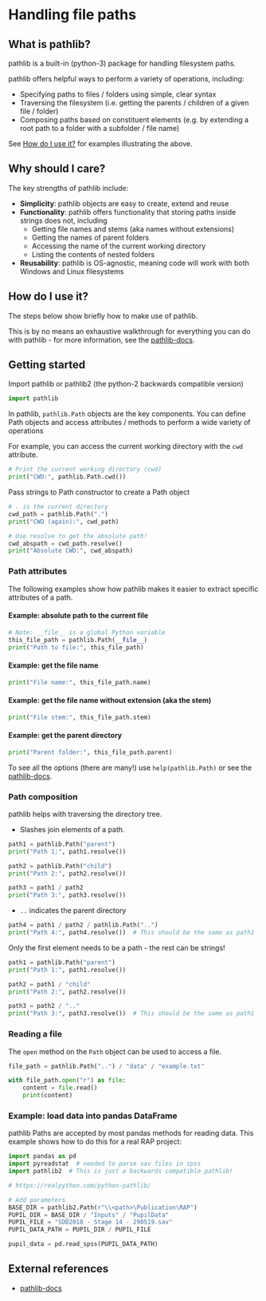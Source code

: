 # Handling file paths

## What is pathlib?

pathlib is a built-in (python-3) package for handling filesystem paths.

pathlib offers helpful ways to perform a variety of operations, including:

- Specifying paths to files / folders using simple, clear syntax
- Traversing the filesystem (i.e. getting the parents / children of a given file / folder)
- Composing paths based on constituent elements (e.g. by extending a root path to a folder with a subfolder / file name)

See [How do I use it?](#how-do-i-use-it) for examples illustrating the above.

## Why should I care?

The key strengths of pathlib include:

- **Simplicity**: pathlib objects are easy to create, extend and reuse
- **Functionality**: pathlib offers functionality that storing paths inside strings does not, including
  - Getting file names and stems (aka names without extensions)
  - Getting the names of parent folders
  - Accessing the name of the current working directory
  - Listing the contents of nested folders
- **Reusability**: pathlib is OS-agnostic, meaning code will work with both Windows and Linux filesystems

## How do I use it?

The steps below show briefly how to make use of pathlib.

This is by no means an exhaustive walkthrough for everything you can do with pathlib - for more information, see the [pathlib-docs](https://docs.python.org/3/library/pathlib.html).

## Getting started

Import pathlib or pathlib2 (the python-2 backwards compatible version)

```python
import pathlib
```

In pathlib, `pathlib.Path` objects are the key components. You can define
Path objects and access attributes / methods to perform a wide variety of
operations

For example, you can access the current working directory with the `cwd` attribute.

```python
# Print the current working directory (cwd)
print("CWD:", pathlib.Path.cwd())
```

Pass strings to Path constructor to create a Path object

```python
# . is the current directory
cwd_path = pathlib.Path(".")
print("CWD (again):", cwd_path)

# Use resolve to get the absolute path!
cwd_abspath = cwd_path.resolve()
print("Absolute CWD:", cwd_abspath)

```

### Path attributes

The following examples show how pathlib makes it easier to extract specific attributes of a path.

#### Example: absolute path to the current file

```python
# Note: __file__ is a global Python variable
this_file_path = pathlib.Path(__file__)
print("Path to file:", this_file_path)
```

#### Example: get the file name

```python
print("File name:", this_file_path.name)
```

#### Example: get the file name without extension (aka the stem)

```python
print("File stem:", this_file_path.stem)
```

#### Example: get the parent directory

```python
print("Parent folder:", this_file_path.parent)
```

To see all the options (there are many!) use `help(pathlib.Path)` or see the [pathlib-docs](https://docs.python.org/3/library/pathlib.html).

### Path composition

pathlib helps with traversing the directory tree.

- Slashes join elements of a path.

```python
path1 = pathlib.Path("parent")
print("Path 1:", path1.resolve())

path2 = pathlib.Path("child")
print("Path 2:", path2.resolve())

path3 = path1 / path2
print("Path 3:", path3.resolve())
```

- `..` indicates the parent directory

```python
path4 = path1 / path2 / pathlib.Path("..")
print("Path 4:", path4.resolve())  # This should be the same as path1
```

Only the first element needs to be a path - the rest can be strings!

```python
path1 = pathlib.Path("parent")
print("Path 1:", path1.resolve())

path2 = path1 / "child"
print("Path 2:", path2.resolve())

path3 = path2 / ".."
print("Path 3:", path3.resolve())  # This should be the same as path1
```

### Reading a file

The `open` method on the `Path` object can be used to access a file.

```python
file_path = pathlib.Path("..") / "data" / "example.txt"

with file_path.open("r") as file:
    content = file.read()
    print(content)
```

### Example: load data into pandas DataFrame

pathlib Paths are accepted by most pandas methods for reading data. This example shows how to do this for a real RAP project:

```python
import pandas as pd
import pyreadstat  # needed to parse sav files in spss
import pathlib2  # This is just a backwards compatible pathlib!

# https://realpython.com/python-pathlib/

# Add parameters
BASE_DIR = pathlib2.Path(r"\\<path>\Publication\RAP")
PUPIL_DIR = BASE_DIR / "Inputs" / "PupilData"
PUPIL_FILE = "SDD2018 - Stage 14 - 290519.sav"
PUPIL_DATA_PATH = PUPIL_DIR / PUPIL_FILE

pupil_data = pd.read_spss(PUPIL_DATA_PATH)
```

## External references

- [pathlib-docs](https://docs.python.org/3/library/pathlib.html)
